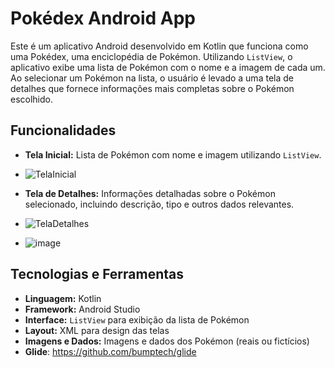 # Pokédex Android App

Este é um aplicativo Android desenvolvido em Kotlin que funciona como uma Pokédex, uma enciclopédia de Pokémon. Utilizando `ListView`, o aplicativo exibe uma lista de Pokémon com o nome e a imagem de cada um. Ao selecionar um Pokémon na lista, o usuário é levado a uma tela de detalhes que fornece informações mais completas sobre o Pokémon escolhido.

## Funcionalidades

- **Tela Inicial:** Lista de Pokémon com nome e imagem utilizando `ListView`.
- ![TelaInicial](https://github.com/user-attachments/assets/bc3c31e2-4d14-459a-809f-ea460f1d4b7c)

- **Tela de Detalhes:** Informações detalhadas sobre o Pokémon selecionado, incluindo descrição, tipo e outros dados relevantes.
-  ![TelaDetalhes](https://github.com/user-attachments/assets/8edfd241-eb06-4dfb-939d-b9385c30ecd9)
-  ![image](https://github.com/user-attachments/assets/5bd1749a-abbd-4866-902a-cb1d292ffc9e)


## Tecnologias e Ferramentas

- **Linguagem:** Kotlin
- **Framework:** Android Studio
- **Interface:** `ListView` para exibição da lista de Pokémon
- **Layout:** XML para design das telas
- **Imagens e Dados:** Imagens e dados dos Pokémon (reais ou fictícios)
- **Glide**: https://github.com/bumptech/glide
